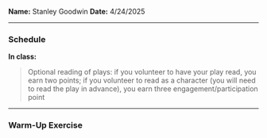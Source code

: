 **Name:** Stanley Goodwin
**Date:** 4/24/2025

---
### Schedule
**In class:** 
> Optional reading of plays: if you volunteer to have your play read, you earn two points; if you volunteer to read as a character (you will need to read the play in advance), you earn three engagement/participation point

---
### Warm-Up Exercise